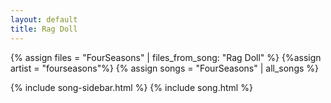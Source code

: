 ```yaml
---
layout: default
title: Rag Doll
---
```


{% assign files = "FourSeasons" | files_from_song: "Rag Doll" %}
{%assign artist = "fourseasons"%}
{% assign songs = "FourSeasons" | all_songs %}

{% include song-sidebar.html %}
{% include song.html %}
